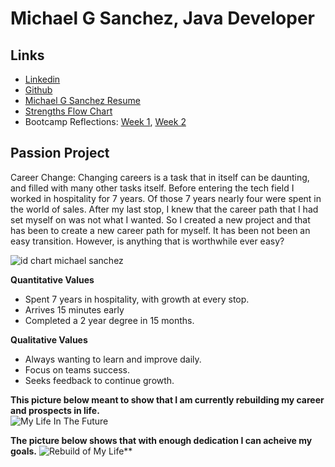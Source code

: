# Michael G Sanchez, Java Developer

## Links
* [Linkedin](https://www.linkedin.com/in/michaelgregorysanchez/)
* [Github](https://github.com/michaelgsanchez)
* [Michael G Sanchez Resume](https://github.com/MichaelGSanchez/MichaelGSanchez.github.io/files/2832238/Michael.G.Sanchez.Resume.pdf)
* [Strengths Flow Chart](https://www.draw.io/?lightbox=1&highlight=0000FF&edit=_blank&layers=1&nav=1#G1QK5Dz2OpP9UWXIgYIrNG3LzYWXuNLdVr)
* Bootcamp Reflections: [Week 1](https://docs.google.com/document/d/1IXQBUGXlFVFZx00HsOitkYYiDqj5zALUGs2yI932UG8/edit?usp=sharing), [Week 2](https://docs.google.com/document/d/1ekO82qfp4CvpVJ2w06ca5QL9meitt8L4ehHsf0onGss/edit?usp=sharing)


## Passion Project

Career Change:
Changing careers is a task that in itself can be daunting, and filled with many other tasks itself. 
Before entering the tech field I worked in hospitality for 7 years.  Of those 7 years nearly four were spent in the world of sales. 
After my last stop, I knew that the career path that I had set myself on was not what I wanted. 
So I created a new project and that has been to create a new career path for myself. It has been not been
an easy transition.  However, is anything that is worthwhile ever easy? 

![id chart michael sanchez](https://user-images.githubusercontent.com/44585394/52277398-e4200f80-2911-11e9-9d2c-0012c6b44428.png)


**Quantitative Values**

* Spent 7 years in hospitality, with growth at every stop. 
* Arrives 15 minutes early
* Completed a 2 year degree in 15 months.

**Qualitative Values**

* Always wanting to learn and improve daily.
* Focus on teams success.
* Seeks feedback to continue growth.

**This picture below meant to show that I am currently rebuilding my career and prospects in life.**  
![My Life In The Future](https://user-images.githubusercontent.com/44585394/52171696-a909ba80-271e-11e9-94b7-02a96751d969.jpg)

**The picture below shows that with enough dedication I can acheive my goals.**
![Rebuild of My Life](https://user-images.githubusercontent.com/44585394/52171631-83c87c80-271d-11e9-8233-242d338658e8.jpg)**
